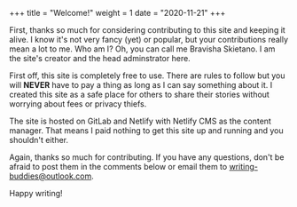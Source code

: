 +++
title = "Welcome!"
weight = 1
date = "2020-11-21"
+++

First, thanks so much for considering contributing to this site and keeping it alive. I know it's not very fancy (yet) or popular, but your contributions really mean a lot to me. Who am I? Oh, you can call me Bravisha Skietano. I am the site's creator and the head adminstrator here.

First off, this site is completely free to use. There are rules to follow but you will **NEVER** have to pay a thing as long as I can say something about it. I created this site as a safe place for others to share their stories without worrying about fees or privacy thiefs.

The site is hosted on GitLab and Netlify with Netlify CMS as the content manager. That means I paid nothing to get this site up and running and you shouldn't either.

Again, thanks so much for contributing. If you have any questions, don't be afraid to post them in the comments below or email them to writing-buddies@outlook.com.

Happy writing!